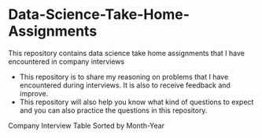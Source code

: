 # Data-Science-Take-Home-Assignments
This repository contains data science take home assignments that I have encountered in company interviews

- This repository is to share my reasoning on problems that I have encountered during interviews. It is also to receive feedback and improve.
- This repository will also help you know what kind of questions to expect and you can also practice the questions in this repository.
<p> Company Interview Table Sorted by Month-Year

